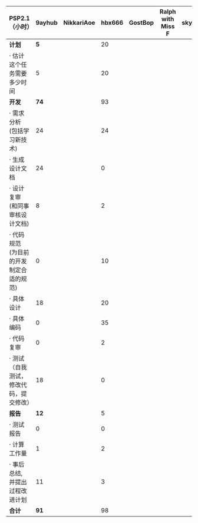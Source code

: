 | PSP2.1        （小时）                            | 9ayhub | NikkariAoe | hbx666 | GostBop |Ralph with Miss F|skywalker00001|
|-----------------------------------------|-----------------------------------------|------------------|------------------|  --|  --|--|
| **计划**                                    |       **5**           |                  |20||||
| · 估计这个任务需要多少时间              |        5          |                  |20||||
| **开发**                                    |         **74**         |                  |93||||
| · 需求分析 (包括学习新技术)             |          24        |                  |24||||
| · 生成设计文档                          |        24         |                  |0||||
| · 设计复审 (和同事审核设计文档)         |         8         |                  |2||||
| · 代码规范 (为目前的开发制定合适的规范) |          0        |                  |10||||
| · 具体设计                              |        18          |                  |20||||
| · 具体编码                              |           0       |                  |35||||
| · 代码复审                              |        0          |                  |2||||
| · 测试（自我测试，修改代码，提交修改）  |       18           |                  |0||||
| **报告**                                    |           **12**       |                  |5||||
| · 测试报告                              |         0         |                  |0||||
| · 计算工作量                            |            1      |                  |2||||
| · 事后总结, 并提出过程改进计划          |          11       |                  |3||||
| **合计**                                    |                   **91**                      |                  | 98 ||||
